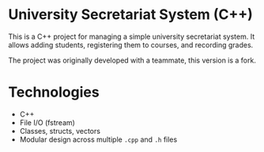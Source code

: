 # University Secretariat System (C++)

This is a C++ project for managing a simple university secretariat system. It allows adding students, registering them to courses, and recording grades.

The project was originally developed with a teammate, this version is a fork.

# Technologies

- C++
- File I/O (fstream)
- Classes, structs, vectors
- Modular design across multiple `.cpp` and `.h` files
